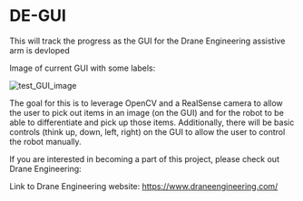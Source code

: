 # DE-GUI
This will track the progress as the GUI for the Drane Engineering assistive arm is devloped

Image of current GUI with some labels:

![test_GUI_image](https://github.com/Garrett-R16/DE-GUI/assets/130875556/bc5c40cf-1b06-40e3-917b-a02b746cd9cb)

The goal for this is to leverage OpenCV and a RealSense camera to allow the user to pick out items in an image (on the GUI) and for the robot to be able to differentiate and pick up those items. Additionally, there will be basic controls (think up, down, left, right) on the GUI to allow the user to control the robot manually.

If you are interested in becoming a part of this project, please check out Drane Engineering:

Link to Drane Engineering website: https://www.draneengineering.com/
